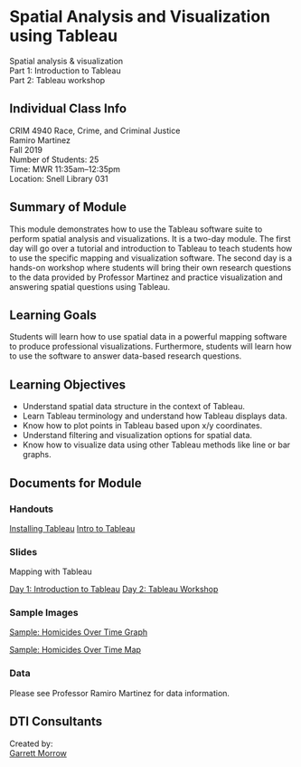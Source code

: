 # Spatial Analysis and Visualization using Tableau
Spatial analysis & visualization<br>
Part 1: Introduction to Tableau<br>
Part 2: Tableau workshop<br>

## Individual Class Info
CRIM 4940 Race, Crime, and Criminal Justice
<br>
Ramiro Martinez
<br>
Fall 2019
<br>
Number of Students: 25
<br>
Time: MWR 11:35am–12:35pm
<br>
Location: Snell Library 031<br>

## Summary of Module
This module demonstrates how to use the Tableau software suite to perform spatial analysis and visualizations. It is a two-day module. The first day will go over a tutorial and introduction to Tableau to teach students how to use the specific mapping and visualization software. The second day is a hands-on workshop where students will bring their own research questions to the data provided by Professor Martinez and practice visualization and answering spatial questions using Tableau. 

## Learning Goals
Students will learn how to use spatial data in a powerful mapping software to produce professional visualizations. Furthermore, students will learn how to use the software to answer data-based research questions.

## Learning Objectives
* Understand spatial data structure in the context of Tableau.
* Learn Tableau terminology and understand how Tableau displays data.
* Know how to plot points in Tableau based upon x/y coordinates.
* Understand filtering and visualization options for spatial data.
* Know how to visualize data using other Tableau methods like line or bar graphs.

## Documents for Module

### Handouts

[Installing Tableau](https://github.com/NULabNortheastern/digitalassignmentshowcase/blob/master/mapping/fa19-martinez-crim4940-arcgis/handout-installing-tableau.pdf)
[Intro to Tableau](https://github.com/NULabNortheastern/digitalassignmentshowcase/blob/master/mapping/fa19-martinez-crim4940-arcgis/handout-intro-to-tableau.pdf)

### Slides

Mapping with Tableau

[Day 1: Introduction to Tableau](https://github.com/NULabNortheastern/digitalassignmentshowcase/blob/master/mapping/fa19-martinez-crim4940-arcgis/day1-Mapping_with_Tableau.pdf)
[Day 2: Tableau Workshop](https://github.com/NULabNortheastern/digitalassignmentshowcase/blob/master/mapping/fa19-martinez-crim4940-arcgis/day2-Tableau_Workshop.pdf)

### Sample Images

[Sample: Homicides Over Time Graph](https://github.com/NULabNortheastern/digitalassignmentshowcase/blob/master/mapping/fa19-martinez-crim4940-arcgis/Sample_Images/Tableau_Murders_Over_Time_Graph.png)

[Sample: Homicides Over Time Map](https://github.com/NULabNortheastern/digitalassignmentshowcase/blob/master/mapping/fa19-martinez-crim4940-arcgis/Sample_Images/Tableau_Presentation_Export.jpg)

### Data
Please see Professor Ramiro Martinez for data information.

## DTI Consultants
Created by:<br>
[Garrett Morrow](morrow.g@husky.neu.edu)
